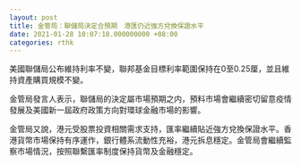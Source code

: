 ```yaml
---
layout: post
title: 金管局：聯儲局決定合預期　港匯仍近強方兌換保證水平
date: 2021-01-28 10:07:18.000000000 +08:00
categories: rthk
---
```


美國聯儲局公布維持利率不變，聯邦基金目標利率範圍保持在0至0.25厘，並且維持資產購買規模不變。

金管局發言人表示，聯儲局的決定屬市場預期之内，預料市場會繼續密切留意疫情發展及美國新一屆政府政策方向對環球金融市場的影響。

金管局又說，港元受股票投資相關需求支持，匯率繼續貼近強方兌換保證水平。香港貨幣市場保持有序運作，銀行體系流動性充裕，港元拆息穩定。金管局會繼續監察市場情況，按照聯繫匯率制度保持貨幣及金融穩定。
